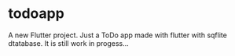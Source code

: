 # todoapp

A new Flutter project. Just a ToDo app made with flutter with sqflite dtatabase.
It is still work in progess...

